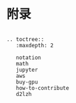 # 附录

```eval_rst

.. toctree::
   :maxdepth: 2

   notation
   math
   jupyter
   aws
   buy-gpu
   how-to-contribute
   d2lzh
```
